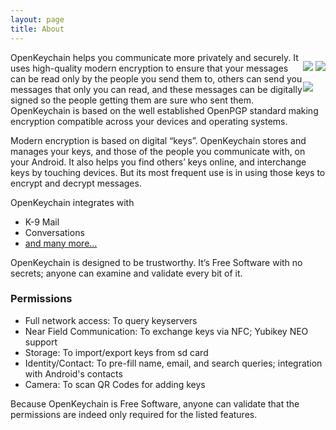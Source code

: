 ```yaml
---
layout: page
title: About
---
```


<div style="float: right;">
<p><a href="https://f-droid.org/app/org.sufficientlysecure.keychain"><img src="{{ site.url }}/public/images/fdroid.png" /></a>
<a href="https://play.google.com/store/apps/details?id=org.sufficientlysecure.keychain"><img src="{{ site.url }}/public/images/google_play.png" /></a></p>
<p><img src="{{ site.url }}/public/images/screen1.png" /></p>
</div>

OpenKeychain helps you communicate more privately and securely. It uses high-quality modern encryption to ensure that your messages can be read only by the people you send them to, others can send you messages that only you can read, and these messages can be digitally signed so the people getting them are sure who sent them. OpenKeychain is based on the well established OpenPGP standard making encryption compatible across your devices and operating systems.

Modern encryption is based on digital “keys”. OpenKeychain stores and manages your keys, and those of the people you communicate with, on your Android. It also helps you find others’ keys online, and interchange keys by touching devices. But its most frequent use is in using those keys to encrypt and decrypt messages.

OpenKeychain integrates with

  * K-9 Mail
  * Conversations
  * [and many more…](http://www.openkeychain.org/apps/)

OpenKeychain is designed to be trustworthy. It’s Free Software with no secrets; anyone can examine and validate every bit of it.

### Permissions

  * Full network access: To query keyservers
  * Near Field Communication: To exchange keys via NFC; Yubikey NEO support
  * Storage: To import/export keys from sd card
  * Identity/Contact: To pre-fill name, email, and search queries; integration with Android's contacts
  * Camera: To scan QR Codes for adding keys
  
Because OpenKeychain is Free Software, anyone can validate that the permissions are indeed only required for the listed features.
